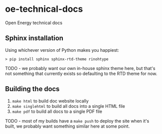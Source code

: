 # oe-technical-docs
Open Energy technical docs

## Sphinx installation

Using whichever version of Python makes you happiest:

```
> pip install sphinx sphinx-rtd-theme rinohtype
```

TODO - we probably want our own in-house sphinx theme here, but that's not something that currently exists so 
defaulting to the RTD theme for now.

## Building the docs

1. `make html` to build doc website locally
2. `make singlehtml` to build all docs into a single HTML file
3. `make pdf` to build all docs to a single PDF file

TODO - most of my builds have a `make push` to deploy the site when it's built, we probably want something similar
here at some point.